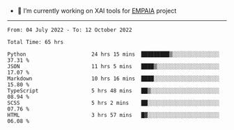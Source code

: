 - 🔭 I’m currently working on XAI tools for [EMPAIA](https://en.empaia.org/) project

---

<!--START_SECTION:waka-->

```text
From: 04 July 2022 - To: 12 October 2022

Total Time: 65 hrs

Python                     24 hrs 15 mins  █████████▒░░░░░░░░░░░░░░░   37.31 %
JSON                       11 hrs 5 mins   ████▒░░░░░░░░░░░░░░░░░░░░   17.07 %
Markdown                   10 hrs 16 mins  ████░░░░░░░░░░░░░░░░░░░░░   15.80 %
TypeScript                 5 hrs 48 mins   ██▒░░░░░░░░░░░░░░░░░░░░░░   08.94 %
SCSS                       5 hrs 2 mins    ██░░░░░░░░░░░░░░░░░░░░░░░   07.76 %
HTML                       3 hrs 57 mins   █▓░░░░░░░░░░░░░░░░░░░░░░░   06.08 %
```

<!--END_SECTION:waka-->
